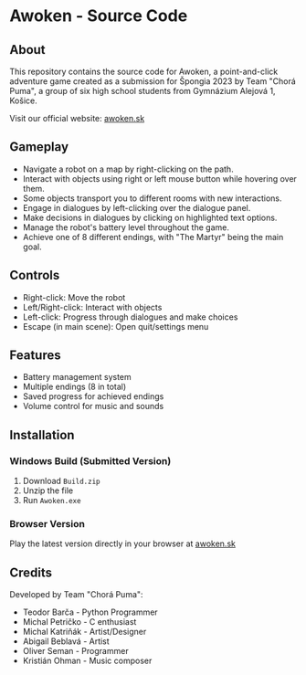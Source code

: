# Awoken - Source Code

## About
This repository contains the source code for Awoken, a point-and-click adventure game created as a submission for Špongia 2023 by Team "Chorá Puma", a group of six high school students from Gymnázium Alejová 1, Košice.

Visit our official website: [awoken.sk](https://awoken.sk)

## Gameplay
- Navigate a robot on a map by right-clicking on the path.
- Interact with objects using right or left mouse button while hovering over them.
- Some objects transport you to different rooms with new interactions.
- Engage in dialogues by left-clicking over the dialogue panel.
- Make decisions in dialogues by clicking on highlighted text options.
- Manage the robot's battery level throughout the game.
- Achieve one of 8 different endings, with "The Martyr" being the main goal.

## Controls
- Right-click: Move the robot
- Left/Right-click: Interact with objects
- Left-click: Progress through dialogues and make choices
- Escape (in main scene): Open quit/settings menu

## Features
- Battery management system
- Multiple endings (8 in total)
- Saved progress for achieved endings
- Volume control for music and sounds

## Installation
### Windows Build (Submitted Version)
1. Download `Build.zip`
2. Unzip the file
3. Run `Awoken.exe`

### Browser Version
Play the latest version directly in your browser at [awoken.sk](https://awoken.sk)

## Credits
Developed by Team "Chorá Puma":
- Teodor Barča - Python Programmer
- Michal Petričko - C enthusiast
- Michal Katriňák - Artist/Designer
- Abigail Beblavá - Artist
- Oliver Seman - Programmer
- Kristián Ohman - Music composer
